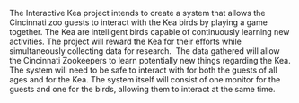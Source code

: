 The Interactive Kea project intends to create a system that allows the Cincinnati zoo guests to interact with the Kea birds by playing a game together. The Kea are intelligent birds capable of continuously learning new activities. The project will reward the Kea for their efforts while simultaneously collecting data for research.  The data gathered will allow the Cincinnati Zookeepers to learn potentially new things regarding the Kea. The system will need to be safe to interact with for both the guests of all ages and for the Kea. The system itself will consist of one monitor for the guests and one for the birds, allowing them to interact at the same time.
 
